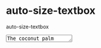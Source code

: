 # auto-size-textbox
auto-size-textbox

<textarea id="tes" style="height: 20px">
The coconut palm (also, cocoanut), Cocos nucifera, is a member of the family Arecaceae (palm family). It is the only accepted species in the genus Cocos.[2] The term coconut can refer to the entire coconut palm, the seed, or the fruit, which, botanically, is a drupe, not a nut. The spelling cocoanut is an archaic form of the word.[3] The term is derived from 16th-century Portuguese and Spanish coco, meaning "head" or "skull",[4] from the three small holes on the coconut shell that resemble human facial features.
</textarea>

<script>
		autosize(document.getElementById('tes'));
</script>
